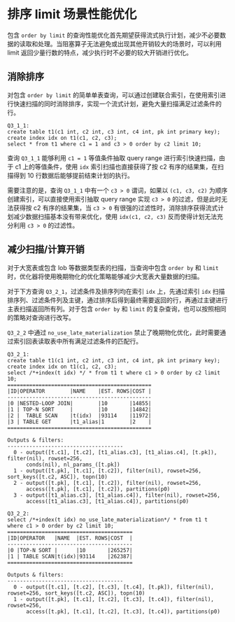# 排序 limit 场景性能优化

包含 `order by limit` 的查询性能优化首先期望获得流式执行计划，减少不必要数据的读取和处理。当阻塞算子无法避免或出现其他开销较大的场景时，可以利用 limit 返回少量行数的特点，减少执行时不必要的较大开销进行优化。

## 消除排序

对包含 `order by limit` 的简单单表查询，可以通过创建联合索引，在使用索引进行快速扫描的同时消除排序，实现一个流式计划，避免大量扫描满足过滤条件的行。

```
Q3_1_1:
create table t1(c1 int, c2 int, c3 int, c4 int, pk int primary key);
create index idx on t1(c1, c2, c3);
select * from t1 where c1 = 1 and c3 > 0 order by c2 limit 10;
```

查询 `Q3_1_1` 能够利用 `c1 = 1` 等值条件抽取 query range 进行索引快速扫描，由于 c1 上的等值条件，使用 `idx` 索引扫描也直接获得了按 c2 有序的结果集，在扫描得到 10 行数据后能够提前结束计划的执行。

需要注意的是，查询 `Q3_1_1` 中有一个 `c3 > 0` 谓词，如果以 `(c1, c3, c2)` 为顺序创建索引，可以直接使用索引抽取 query range 实现 `c3 > 0` 的过滤，但是此时无法获得按 c2 有序的结果集，当 `c3 > 0` 有很强的过滤性时，消除排序获得流式计划减少数据扫描基本没有带来优化，使用 `idx(c1, c2, c3)` 反而使得计划无法充分利用 `c3 > 0` 的过滤性。

## 减少扫描/计算开销

对于大宽表或包含 lob 等数据类型表的扫描，当查询中包含 `order by` 和 `limit` 时，优化器将使用晚期物化的优化策略能够减少大宽表大量数据的扫描。

对于下方查询 `Q3_2_1`，过滤条件及排序列均在索引 `idx` 上，先通过索引 `idx` 扫描排序列、过滤条件列及主键，通过排序后得到最终需要返回的行，再通过主键进行主表扫描返回所有列。对于包含 `order by` 和 `limit` 的复杂查询，也可以按照相同的策略对查询进行改写。

`Q3_2_2` 中通过 `no_use_late_materialization` 禁止了晚期物化优化，此时需要通过索引回表读取表中所有满足过滤条件的匹配行。

```
Q3_2_1:
create table t1(c1 int, c2 int, c3 int, c4 int, pk int primary key);
create index idx on t1(c1, c2, c3);
select /*+index(t idx) */ * from t1 t where c1 > 0 order by c2 limit 10;
==============================================
|ID|OPERATOR        |NAME    |EST. ROWS|COST |
----------------------------------------------
|0 |NESTED-LOOP JOIN|        |10       |14855|
|1 | TOP-N SORT     |        |10       |14842|
|2 |  TABLE SCAN    |t(idx)  |93114    |11972|
|3 | TABLE GET      |t1_alias|1        |2    |
==============================================

Outputs & filters: 
-------------------------------------
  0 - output([t.c1], [t.c2], [t1_alias.c3], [t1_alias.c4], [t.pk]), filter(nil), rowset=256, 
      conds(nil), nl_params_([t.pk])
  1 - output([t.pk], [t.c1], [t.c2]), filter(nil), rowset=256, sort_keys([t.c2, ASC]), topn(10)
  2 - output([t.pk], [t.c1], [t.c2]), filter(nil), rowset=256, 
      access([t.pk], [t.c1], [t.c2]), partitions(p0)
  3 - output([t1_alias.c3], [t1_alias.c4]), filter(nil), rowset=256, 
      access([t1_alias.c3], [t1_alias.c4]), partitions(p0)

Q3_2_2:
select /*+index(t idx) no_use_late_materialization*/ * from t1 t
where c1 > 0 order by c2 limit 10;
========================================
|ID|OPERATOR   |NAME  |EST. ROWS|COST  |
----------------------------------------
|0 |TOP-N SORT |      |10       |265257|
|1 | TABLE SCAN|t(idx)|93114    |262387|
========================================

Outputs & filters: 
-------------------------------------
  0 - output([t.c1], [t.c2], [t.c3], [t.c4], [t.pk]), filter(nil), rowset=256, sort_keys([t.c2, ASC]), topn(10)
  1 - output([t.pk], [t.c1], [t.c2], [t.c3], [t.c4]), filter(nil), rowset=256, 
      access([t.pk], [t.c1], [t.c2], [t.c3], [t.c4]), partitions(p0)
```


